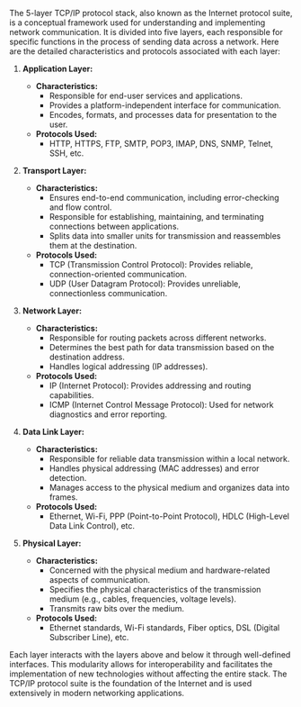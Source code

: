The 5-layer TCP/IP protocol stack, also known as the Internet protocol suite, is a conceptual framework used for understanding and implementing network communication. It is divided into five layers, each responsible for specific functions in the process of sending data across a network. Here are the detailed characteristics and protocols associated with each layer:

1. **Application Layer:**
   - **Characteristics:**
     - Responsible for end-user services and applications.
     - Provides a platform-independent interface for communication.
     - Encodes, formats, and processes data for presentation to the user.
   - **Protocols Used:**
     - HTTP, HTTPS, FTP, SMTP, POP3, IMAP, DNS, SNMP, Telnet, SSH, etc.

2. **Transport Layer:**
   - **Characteristics:**
     - Ensures end-to-end communication, including error-checking and flow control.
     - Responsible for establishing, maintaining, and terminating connections between applications.
     - Splits data into smaller units for transmission and reassembles them at the destination.
   - **Protocols Used:**
     - TCP (Transmission Control Protocol): Provides reliable, connection-oriented communication.
     - UDP (User Datagram Protocol): Provides unreliable, connectionless communication.

3. **Network Layer:**
   - **Characteristics:**
     - Responsible for routing packets across different networks.
     - Determines the best path for data transmission based on the destination address.
     - Handles logical addressing (IP addresses).
   - **Protocols Used:**
     - IP (Internet Protocol): Provides addressing and routing capabilities.
     - ICMP (Internet Control Message Protocol): Used for network diagnostics and error reporting.

4. **Data Link Layer:**
   - **Characteristics:**
     - Responsible for reliable data transmission within a local network.
     - Handles physical addressing (MAC addresses) and error detection.
     - Manages access to the physical medium and organizes data into frames.
   - **Protocols Used:**
     - Ethernet, Wi-Fi, PPP (Point-to-Point Protocol), HDLC (High-Level Data Link Control), etc.

5. **Physical Layer:**
   - **Characteristics:**
     - Concerned with the physical medium and hardware-related aspects of communication.
     - Specifies the physical characteristics of the transmission medium (e.g., cables, frequencies, voltage levels).
     - Transmits raw bits over the medium.
   - **Protocols Used:**
     - Ethernet standards, Wi-Fi standards, Fiber optics, DSL (Digital Subscriber Line), etc.

Each layer interacts with the layers above and below it through well-defined interfaces. This modularity allows for interoperability and facilitates the implementation of new technologies without affecting the entire stack. The TCP/IP protocol suite is the foundation of the Internet and is used extensively in modern networking applications.
